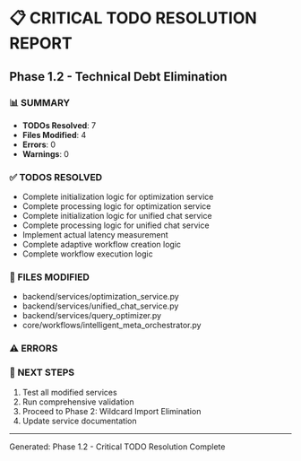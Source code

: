 
# 📋 CRITICAL TODO RESOLUTION REPORT
## Phase 1.2 - Technical Debt Elimination

### 📊 SUMMARY
- **TODOs Resolved**: 7
- **Files Modified**: 4
- **Errors**: 0
- **Warnings**: 0

### ✅ TODOS RESOLVED
- Complete initialization logic for optimization service
- Complete processing logic for optimization service
- Complete initialization logic for unified chat service
- Complete processing logic for unified chat service
- Implement actual latency measurement
- Complete adaptive workflow creation logic
- Complete workflow execution logic

### 🔄 FILES MODIFIED
- backend/services/optimization_service.py
- backend/services/unified_chat_service.py
- backend/services/query_optimizer.py
- core/workflows/intelligent_meta_orchestrator.py

### ⚠️ ERRORS


### 🎯 NEXT STEPS
1. Test all modified services
2. Run comprehensive validation
3. Proceed to Phase 2: Wildcard Import Elimination
4. Update service documentation

---
Generated: Phase 1.2 - Critical TODO Resolution Complete
